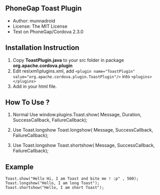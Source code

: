PhoneGap Toast Plugin
--------------------------

+ Author: munnadroid
+ License: The MIT License
+ Test on PhoneGap/Cordova 2.3.0


Installation Instruction
--------------------------

1. Copy **ToastPlugin.java** to your src folder in package **org.apache.cordova.plugin**
2. Edit res\xml\plugins.xml, add `<plugin name="ToastPlugin" value="org.apache.cordova.plugin.ToastPlugin"/>` into `<plugins> </plugins>`
3. Add **<script src="toast.js"></script>** in your html file.

How To Use ?
---------------

 1. Normal Use
	window.plugins.Toast.show( Message, Duration, SuccessCallback, FailureCallback);

 2. Use Toast.longshow
	Toast.longshow( Message, SuccessCallback, FailureCallback);

 3. Use Toast.longshow
	Toast.shortshow( Message, SuccessCallback, FailureCallback);


Example
----------
	Toast.show("Hello Hi, I am Toast and bite me ! :p" , 500);
	Toast.longshow("Hello, I am long Toast");
	Toast.shortshow("Hello, I am short Toast");
